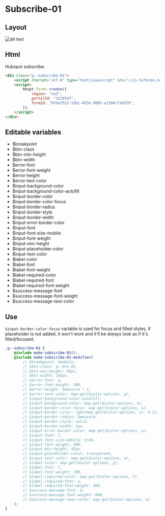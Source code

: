 # Subscribe-01

## Layout

![alt text][subscribe-01]

[subscribe-01]: /src/img/global-components/subscribe/subscribe-01.jpg

## Html

Hubspot subscribe:

```html
<div class="g--subscribe-01">
    <script charset="utf-8" type="text/javascript" src="//js.hsforms.net/forms/embed/v2.js"></script>
    <script>
        hbspt.forms.create({
            region: "na1",
            portalId: "3120747",
            formId: "97daf512-13bc-453e-9005-e1304c73e5f9",
        });
    </script>
</div>
```

## Editable variables

- $breakpoint
- $btn-class
- $btn-min-height
- $btn-width
- $error-font
- $error-font-weight
- $error-height
- $error-text-color
- $input-background-color
- $input-background-color-autofill
- $input-border-color
- $input-border-color-focus
- $input-border-radius
- $input-border-style
- $input-border-width
- $input-error-border-color
- $input-font
- $input-font-size-mobile
- $input-font-weight
- $input-min-height
- $input-placeholder-color
- $input-text-color
- $label-color
- $label-font
- $label-font-weight
- $label-required-color
- $label-required-font
- $label-required-font-weight
- $success-message-font
- $success-message-font-weight
- $success-message-text-color

## Use

`$input-border-color-focus` variable is used for focus and filled styles, if placeholder is not added, it won't work and it'll be always look as if it's filled/focused.

```scss
.g--subscribe-01 {
    @include make-subscribe-01();
    @include make-subscribe-01-modifier(
        // $breakpoint: $mobile,
        // $btn-class: g--btn-01,
        // $btn-min-height: 60px,
        // $btn-width: 105px,
        // $error-font: g,
        // $error-font-weight: 300,
        // $error-height: $measure * 3,
        // $error-text-color: map-get($color-options, g),
        // $input-background-color-autofill: ,
        // $input-background-color: map-get($color-options, b),
        // $input-border-color-focus: map-get($color-options, a),
        // $input-border-color: rgba(map-get($color-options, a), 0.5),
        // $input-border-radius: $measure,
        // $input-border-style: solid,
        // $input-border-width: 1px,
        // $input-error-border-color: map-get($color-options, a),
        // $input-font: f,
        // $input-font-size-mobile: 1rem,
        // $input-font-weight: 300,
        // $input-min-height: 42px,
        // $input-placeholder-color: transparent,
        // $input-text-color: map-get($color-options, a),
        // $label-color: map-get($color-options, g),
        // $label-font: f,
        // $label-font-weight: 700,
        // $label-required-color: map-get($color-options, f),
        // $label-required-font: a,
        // $label-required-font-weight: 400,
        // $success-message-font: d,
        // $success-message-font-weight: 600,
        // $success-message-text-color: map-get($color-options, e)
    );
}
```
